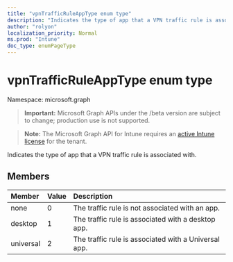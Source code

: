 ```yaml
---
title: "vpnTrafficRuleAppType enum type"
description: "Indicates the type of app that a VPN traffic rule is associated with."
author: "rolyon"
localization_priority: Normal
ms.prod: "Intune"
doc_type: enumPageType
---
```


# vpnTrafficRuleAppType enum type

Namespace: microsoft.graph

> **Important:** Microsoft Graph APIs under the /beta version are subject to change; production use is not supported.

> **Note:** The Microsoft Graph API for Intune requires an [active Intune license](https://go.microsoft.com/fwlink/?linkid=839381) for the tenant.

Indicates the type of app that a VPN traffic rule is associated with.

## Members
|Member|Value|Description|
|:---|:---|:---|
|none|0|The traffic rule is not associated with an app.|
|desktop|1|The traffic rule is associated with a desktop app.|
|universal|2|The traffic rule is associated with a Universal app.|



